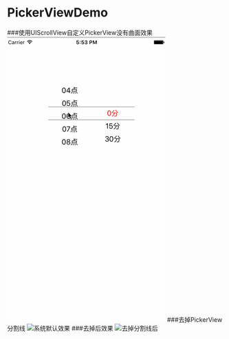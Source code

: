 # PickerViewDemo
###使用UIScrollView自定义PickerView没有曲面效果
![效果图](https://github.com/tiantiankaixin/PickerViewDemo/blob/master/SwiftPickerView/%E8%87%AA%E5%AE%9A%E4%B9%89pickerView.gif)
###去掉PickerView分割线
![系统默认效果](https://github.com/tiantiankaixin/PickerViewDemo/blob/master/PickerViewDemo/效果图/有分割线.gif)
###去掉后效果
![去掉分割线后](https://github.com/tiantiankaixin/PickerViewDemo/blob/master/PickerViewDemo/效果图/去掉分割线后.gif)
